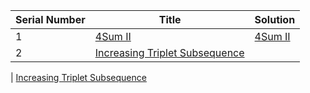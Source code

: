Serial Number | Title | Solution
--- | --- | --- 
1 |           <a href="https://leetcode.com/explore/challenge/card/december-leetcoding-challenge/571/week-3-december-15th-december-21st/3569/">4Sum II</a>         |            <a href="https://github.com/DeepakRanjan/Leetcode/blob/main/4Sum%20II">4Sum II</a>
2 | <a href="https://leetcode.com/explore/challenge/card/december-leetcoding-challenge/571/week-3-december-15th-december-21st/3570/">Increasing Triplet Subsequence

</a>         |            <a href="https://github.com/DeepakRanjan/Leetcode/blob/main/Increasing%20Triplet%20Subsequence">Increasing Triplet Subsequence

</a>

